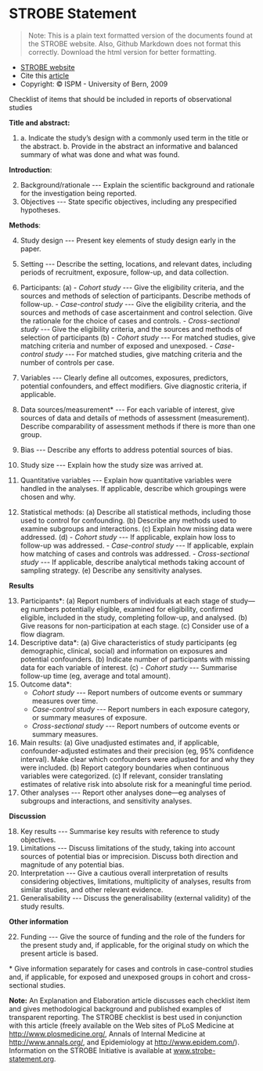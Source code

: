 <!-- Note:  -->
# STROBE Statement

> Note: This is a plain text formatted version of the documents found at the STROBE website. Also, Github Markdown does not format this correctly. Download the html version for better formatting.

- [STROBE website](www.strobe-statement.org)
- Cite this [article](http://dx.doi.org/10.1371/journal.pmed.0040297)
- Copyright: &copy; ISPM - University of Bern, 2009

Checklist of items that should be included in reports of observational studies

**Title and abstract:** 

1.
    a. Indicate the study’s design with a commonly used term in the title or the abstract.
    b. Provide in the abstract an informative and balanced summary of what was done and what was found.
  
**Introduction**:  

2. Background/rationale --- Explain the scientific background and rationale for the investigation being reported.
3. Objectives --- State specific objectives, including any prespecified hypotheses.

**Methods**: 

4. Study design --- Present key elements of study design early in the paper.
5. Setting --- Describe the setting, locations, and relevant dates, including periods of recruitment, exposure, follow-up, and data collection.
6. Participants:
    (a)  - *Cohort study* --- Give the eligibility criteria, and the sources and methods of selection of participants. Describe methods of follow-up.
         - *Case-control study* --- Give the eligibility criteria, and the sources and methods of case ascertainment and control selection. Give the rationale for the choice of cases and controls.
         - *Cross-sectional study* --- Give the eligibility criteria, and the sources and methods of selection of participants
    (b)  - *Cohort study* --- For matched studies, give matching criteria and number of exposed and unexposed.
         - *Case-control study* --- For matched studies, give matching criteria and the number of controls per case.
        
7. Variables --- Clearly define all outcomes, exposures, predictors, potential confounders, and effect modifiers. Give diagnostic criteria, if applicable.
8. Data sources/measurement* --- For each variable of interest, give sources of data and details of methods of assessment (measurement). Describe comparability of assessment methods if there is more than one group.
9. Bias --- Describe any efforts to address potential sources of bias.
10. Study size --- Explain how the study size was arrived at.
11. Quantitative variables --- Explain how quantitative variables were handled in the analyses. If applicable, describe which groupings were chosen and why.
12. Statistical methods:
    (a) Describe all statistical methods, including those used to control for confounding.
    (b) Describe any methods used to examine subgroups and interactions.
    (c) Explain how missing data were addressed.
    (d) - *Cohort study* --- If applicable, explain how loss to follow-up was addressed.
        - *Case-control study* --- If applicable, explain how matching of cases and controls was addressed.
        - *Cross-sectional study* --- If applicable, describe analytical methods taking account of sampling strategy.
    (e) Describe any sensitivity analyses.

**Results**

13. Participants*:
    (a) Report numbers of individuals at each stage of study—eg numbers potentially eligible, examined for eligibility, confirmed eligible, included in the study, completing follow-up, and analysed.
    (b) Give reasons for non-participation at each stage.
    (c) Consider use of a flow diagram.
14. Descriptive data*:
    (a) Give characteristics of study participants (eg demographic, clinical, social) and information on exposures and potential confounders.
    (b) Indicate number of participants with missing data for each variable of interest.
    (c) - *Cohort study* --- Summarise follow-up time (eg, average and total amount).
15. Outcome data*:
    - *Cohort study* --- Report numbers of outcome events or summary measures over time.
    - *Case-control study* --- Report numbers in each exposure category, or summary measures of exposure.
    - *Cross-sectional study* --- Report numbers of outcome events or summary measures.
16. Main results:
    (a) Give unadjusted estimates and, if applicable, confounder-adjusted estimates and their precision (eg, 95% confidence interval). Make clear which confounders were adjusted for and why they were included.
    (b) Report category boundaries when continuous variables were categorized.
    (c) If relevant, consider translating estimates of relative risk into absolute risk for a meaningful time period.
17. Other analyses --- Report other analyses done—eg analyses of subgroups and interactions, and sensitivity analyses.

**Discussion**

18. Key results --- Summarise key results with reference to study objectives.
19. Limitations --- Discuss limitations of the study, taking into account sources of potential bias or imprecision. Discuss both direction and magnitude of any potential bias.
20. Interpretation --- Give a cautious overall interpretation of results considering objectives, limitations, multiplicity of analyses, results from similar studies, and other relevant evidence.
21. Generalisability --- Discuss the generalisability (external validity) of the study results.

**Other information**

22. Funding --- Give the source of funding and the role of the funders for the present study and, if applicable, for the original study on which the present article is based.

\* Give information separately for cases and controls in case-control studies and, if applicable, for exposed and unexposed groups in cohort and cross-sectional studies.

**Note:** An Explanation and Elaboration article discusses each checklist item and gives methodological background and published examples of transparent reporting. The STROBE checklist is best used in conjunction with this article (freely available on the Web sites of PLoS Medicine at http://www.plosmedicine.org/, Annals of Internal Medicine at http://www.annals.org/, and Epidemiology at http://www.epidem.com/). Information on the STROBE Initiative is available at www.strobe-statement.org.
